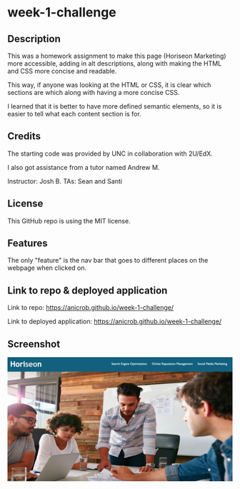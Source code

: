 # week-1-challenge

## Description

This was a homework assignment to make this page (Horiseon Marketing) more accessible, adding in alt descriptions, along with making the HTML and CSS more concise and readable. 

This way, if anyone was looking at the HTML or CSS, it is clear which sections are which along with having a more concise CSS. 

I learned that it is better to have more defined semantic elements, so it is easier to tell what each content section is for. 

## Credits

The starting code was provided by UNC in collaboration with 2U/EdX.

I also got assistance from a tutor named Andrew M.

Instructor: Josh B.
TAs: Sean and Santi

## License

This GitHub repo is using the MIT license. 

## Features

The only "feature" is the nav bar that goes to different places on the webpage when clicked on. 

## Link to repo & deployed application
Link to repo: https://anicrob.github.io/week-1-challenge/


Link to deployed application: https://anicrob.github.io/week-1-challenge/ 
## Screenshot
![Screenshot](./Develop/assets/images/Screen%20Shot%202023-03-21%20at%204.40.30%20PM.png)
